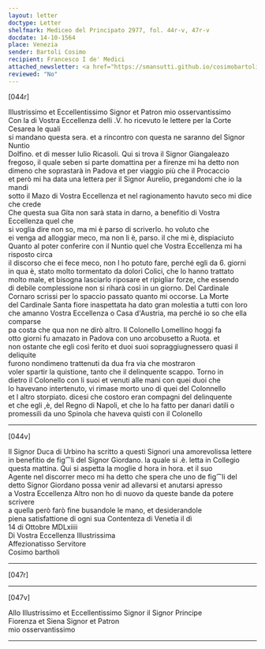 ```yaml
---
layout: letter
doctype: Letter
shelfmark: Mediceo del Principato 2977, fol. 44r-v, 47r-v
docdate: 14-10-1564
place: Venezia
sender: Bartoli Cosimo
recipient: Francesco I de' Medici
attached_newsletter: <a href="https://smansutti.github.io/cosimobartoli/texts/3079_091/">3079_091</a>
reviewed: "No"
---
```


[044r]  
  
  
Illustrissimo et Eccellentissimo Signor et Patron mio osservantissimo  
Con la di Vostra Eccellenza delli .V. ho ricevuto le lettere per la Corte Cesarea le quali  
si mandano questa sera. et a rincontro con questa ne saranno del Signor Nuntio  
Dolfino. et di messer Iulio Ricasoli. Qui si trova il Signor Giangaleazo  
fregoso, il quale seben si parte domattina per a firenze mi ha detto non  
dimeno che soprastarà in Padova et per viaggio più che il Procaccio  
et però mi ha data una lettera per il Signor Aurelio, pregandomi che io la mandi  
sotto il Mazo di Vostra Eccellenza et nel ragionamento havuto seco mi dice che crede  
Che questa sua Gita non sarà stata in darno, a benefitio di Vostra Eccellenza quel che  
si voglia dire non so, ma mi è parso di scriverlo. ho voluto che  
ei venga ad alloggiar meco, ma non li è, parso. il che mi è, dispiaciuto  
Quanto al poter conferire con il Nuntio quel che Vostra Eccellenza mi ha risposto circa  
il discorso che ei fece meco, non l ho potuto fare, perché egli da 6. giorni  
in qua è, stato molto tormentato da dolori Colici, che lo hanno trattato  
molto male, et bisogna lasciarlo riposare et ripigliar forze, che essendo  
di debile complessione non si riharà così in un giorno. Del Cardinale  
Cornaro scrissi per lo spaccio passato quanto mi occorse. La Morte  
del Cardinale Santa fiore inaspettata ha dato gran molestia a tutti con loro  
che amanno Vostra Eccellenza o Casa d'Austria, ma perché io so che ella comparse  
pa costa che qua non ne dirò altro. Il Colonello Lomellino hoggi fa  
otto giorni fu amazato in Padova con uno arcobusetto a Ruota. et  
non ostante che egli così ferito et duoi suoi sopraggiugnessero quasi il deliquite  
furono nondimeno trattenuti da dua fra via che mostraron  
voler spartir la quistione, tanto che il delinquente scappo. Torno in  
dietro il Colonello con li suoi et venuti alle mani con quei duoi che  
lo havevano intertenuto, vi rimase morto uno di quei del Colonnello  
et l altro storpiato. dicesi che costoro eran compagni del delinquente  
et che egli ,è, del Regno di Napoli, et che lo ha fatto per danari datili o  
promessili da uno Spinola che haveva quisti con il Colonello  
  
---  

[044v]  
  
  
Il Signor Duca di Urbino ha scritto a questi Signori una amorevolissa lettere  
in benefitio de fig⁀li del Signor Giordano. la quale si .è. letta in Collegio  
questa mattina. Qui si aspetta la moglie d hora in hora. et il suo  
Agente nel discorrer meco mi ha detto che spera che uno de fig⁀li del  
detto Signor Giordano possa venir ad allevarsi et anutarsi apresso  
a Vostra Eccellenza Altro non ho di nuovo da queste bande da potere scrivere  
a quella però farò fine busandole le mano, et desiderandole  
piena satisfattione di ogni sua Contenteza di Venetia il dì  
14 di Ottobre MDLxiiii  
Di Vostra Eccellenza Illustrissima  
Affezionatisso Servitore  
Cosimo bartholi  
  
---  

[047r]  
  
  
  
---  

[047v]  
  
  
Allo Illustrissimo et Eccellentissimo Signor il Signor Principe  
Fiorenza et Siena Signor et Patron  
mio osservantissimo  
  
---  

